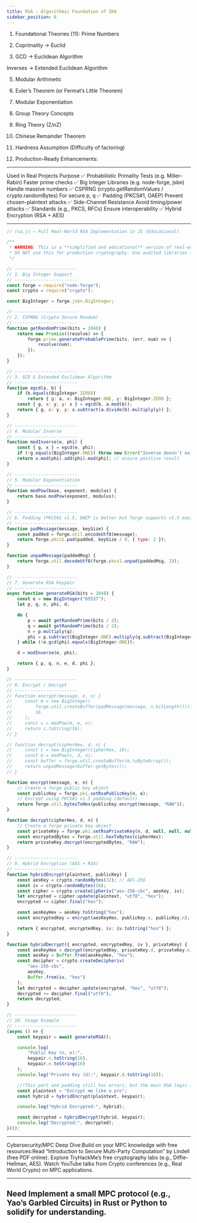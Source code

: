 ```yaml
---
title: RSA - Algorithmic Foundation of IKA
sidebar_position: 6
---
```


1. Foundational Theories (11):
   Prime Numbers

2. Coprimality → Euclid

3. GCD → Euclidean Algorithm

Inverses → Extended Euclidean Algorithm

5. Modular Arithmetic

6. Euler’s Theorem (or Fermat’s Little Theorem)

7. Modular Exponentiation

8. Group Theory Concepts

9. Ring Theory (Z/nZ)

10. Chinese Remainder Theorem

11. Hardness Assumption (Difficulty of factoring)

12. Production-Ready Enhancements:

---

Used in Real Projects Purpose
✅ Probabilistic Primality Tests (e.g. Miller-Rabin) Faster prime checks
✅ Big Integer Libraries (e.g. node-forge, jsbn) Handle massive numbers
✅ CSPRNG (crypto.getRandomValues / crypto.randomBytes) For secure p, q
✅ Padding (PKCS#1, OAEP) Prevent chosen-plaintext attacks
✅ Side-Channel Resistance Avoid timing/power attacks
✅ Standards (e.g., PKCS, RFCs) Ensure interoperability
✅ Hybrid Encryption (RSA + AES)

---

```js
// rsa.js — Full Real-World RSA Implementation in JS (Educational)

/**
 * WARNING: This is a **simplified and educational** version of real-world RSA
 * DO NOT use this for production cryptography. Use audited libraries like OpenSSL.
 */

// ------------------------
// 1. Big Integer Support
// ------------------------
const forge = require("node-forge");
const crypto = require("crypto");

const BigInteger = forge.jsbn.BigInteger;

// ------------------------
// 2. CSPRNG (Crypto Secure Random)
// ------------------------
function getRandomPrime(bits = 2048) {
    return new Promise((resolve) => {
        forge.prime.generateProbablePrime(bits, (err, num) => {
            resolve(num);
        });
    });
}

// ------------------------
// 3. GCD & Extended Euclidean Algorithm
// ------------------------
function egcd(a, b) {
    if (b.equals(BigInteger.ZERO))
        return { g: a, x: BigInteger.ONE, y: BigInteger.ZERO };
    const { g, x: y, y: x } = egcd(b, a.mod(b));
    return { g, x: y, y: x.subtract(a.divide(b).multiply(y)) };
}

// ------------------------
// 4. Modular Inverse
// ------------------------
function modInverse(e, phi) {
    const { g, x } = egcd(e, phi);
    if (!g.equals(BigInteger.ONE)) throw new Error("Inverse doesn't exist");
    return x.mod(phi).add(phi).mod(phi); // ensure positive result
}

// ------------------------
// 5. Modular Exponentiation
// ------------------------
function modPow(base, exponent, modulus) {
    return base.modPow(exponent, modulus);
}

// ------------------------
// 6. Padding (PKCS#1 v1.5, OAEP is better but forge supports v1.5 easily)
// ------------------------
function padMessage(message, keySize) {
    const padded = forge.util.encodeUtf8(message);
    return forge.pkcs1.pad(padded, keySize / 8, { type: 2 });
}

function unpadMessage(paddedMsg) {
    return forge.util.decodeUtf8(forge.pkcs1.unpad(paddedMsg, 2));
}

// ------------------------
// 7. Generate RSA Keypair
// ------------------------
async function generateRSA(bits = 2048) {
    const e = new BigInteger("65537");
    let p, q, n, phi, d;

    do {
        p = await getRandomPrime(bits / 2);
        q = await getRandomPrime(bits / 2);
        n = p.multiply(q);
        phi = p.subtract(BigInteger.ONE).multiply(q.subtract(BigInteger.ONE));
    } while (!e.gcd(phi).equals(BigInteger.ONE));

    d = modInverse(e, phi);

    return { p, q, n, e, d, phi };
}

// ------------------------
// 8. Encrypt / Decrypt
// ------------------------
// function encrypt(message, e, n) {
//     const m = new BigInteger(
//         forge.util.createBuffer(padMessage(message, n.bitLength())).toHex(),
//         16
//     );
//     const c = modPow(m, e, n);
//     return c.toString(16);
// }

// function decrypt(cipherHex, d, n) {
//     const c = new BigInteger(cipherHex, 16);
//     const m = modPow(c, d, n);
//     const buffer = forge.util.createBuffer(m.toByteArray());
//     return unpadMessage(buffer.getBytes());
// }

function encrypt(message, e, n) {
    // Create a forge public key object
    const publicKey = forge.pki.setRsaPublicKey(n, e);
    // Encrypt using PKCS#1 v1.5 padding (default)
    return forge.util.bytesToHex(publicKey.encrypt(message, "RAW"));
}

function decrypt(cipherHex, d, n) {
    // Create a forge private key object
    const privateKey = forge.pki.setRsaPrivateKey(n, d, null, null, null, null);
    const encryptedBytes = forge.util.hexToBytes(cipherHex);
    return privateKey.decrypt(encryptedBytes, "RAW");
}

// ------------------------
// 9. Hybrid Encryption (AES + RSA)
// ------------------------
function hybridEncrypt(plaintext, publicKey) {
    const aesKey = crypto.randomBytes(32); // AES-256
    const iv = crypto.randomBytes(16);
    const cipher = crypto.createCipheriv("aes-256-cbc", aesKey, iv);
    let encrypted = cipher.update(plaintext, "utf8", "hex");
    encrypted += cipher.final("hex");

    const aesKeyHex = aesKey.toString("hex");
    const encryptedKey = encrypt(aesKeyHex, publicKey.e, publicKey.n);

    return { encrypted, encryptedKey, iv: iv.toString("hex") };
}

function hybridDecrypt({ encrypted, encryptedKey, iv }, privateKey) {
    const aesKeyHex = decrypt(encryptedKey, privateKey.d, privateKey.n);
    const aesKey = Buffer.from(aesKeyHex, "hex");
    const decipher = crypto.createDecipheriv(
        "aes-256-cbc",
        aesKey,
        Buffer.from(iv, "hex")
    );
    let decrypted = decipher.update(encrypted, "hex", "utf8");
    decrypted += decipher.final("utf8");
    return decrypted;
}

// ------------------------
// 10. Usage Example
// ------------------------
(async () => {
    const keypair = await generateRSA();

    console.log(
        "Public Key (n, e):",
        keypair.n.toString(16),
        keypair.e.toString(16)
    );
    console.log("Private Key (d):", keypair.d.toString(16));

    //!This part and padding still has errors, but the main RSA logic is correct.
    const plaintext = "Encrypt me like a pro";
    const hybrid = hybridEncrypt(plaintext, keypair);

    console.log("Hybrid Encrypted:", hybrid);

    const decrypted = hybridDecrypt(hybrid, keypair);
    console.log("Decrypted:", decrypted);
})();
```

---

Cybersecurity/MPC Deep Dive:Build on your MPC knowledge with free resources:Read “Introduction to Secure Multi-Party Computation” by Lindell (free PDF online).
Explore TryHackMe’s free cryptography labs (e.g., Diffie-Hellman, AES).
Watch YouTube talks from Crypto conferences (e.g., Real World Crypto) on MPC applications.

---

## Need Implement a small MPC protocol (e.g., Yao’s Garbled Circuits) in Rust or Python to solidify for understanding.
